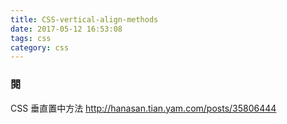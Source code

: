 ```yaml
---
title: CSS-vertical-align-methods
date: 2017-05-12 16:53:08
tags: css
category: css
---
```


### 閱
CSS 垂直置中方法
http://hanasan.tian.yam.com/posts/35806444


